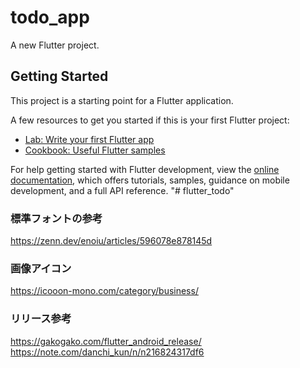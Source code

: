 # todo_app

A new Flutter project.

## Getting Started

This project is a starting point for a Flutter application.

A few resources to get you started if this is your first Flutter project:

- [Lab: Write your first Flutter app](https://docs.flutter.dev/get-started/codelab)
- [Cookbook: Useful Flutter samples](https://docs.flutter.dev/cookbook)

For help getting started with Flutter development, view the
[online documentation](https://docs.flutter.dev/), which offers tutorials,
samples, guidance on mobile development, and a full API reference.
"# flutter_todo"

### 標準フォントの参考

https://zenn.dev/enoiu/articles/596078e878145d

### 画像アイコン

https://icooon-mono.com/category/business/

### リリース参考

https://gakogako.com/flutter_android_release/
https://note.com/danchi_kun/n/n216824317df6

